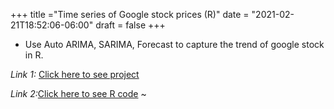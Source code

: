 +++
title ="Time series of Google stock prices (R)"
date = "2021-02-21T18:52:06-06:00"
draft = false
+++

- Use Auto ARIMA, SARIMA, Forecast to capture the trend of google stock in R.

*Link 1:* [Click here to see project](https://github.com/schiang3/R-project/blob/master/DSC425time_series_writing.pdf)

*Link 2:*[Click here to see R code](https://github.com/schiang3/R-project/blob/master/timeseries.R)
~

